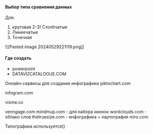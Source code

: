 #### Выбор типа сравнения данных 
Для: 
1) круговая
2-3) Столбчатые 
4) Линеечатые
4) Точечная

![[Pasted image 20240529221119.png]]
#### Где создать 
- powerpoint
- DATAVIZCATALOGUE.COM

Онлайн-сервисы для создания инфографики
piktochart.com

infogram.com

visme.co

venngage.com
mindmup.com - для набора иконок
wordclouds.com - облако слов 
thetruesize.com - инфографика + картография
miro.com

Типографика используется()